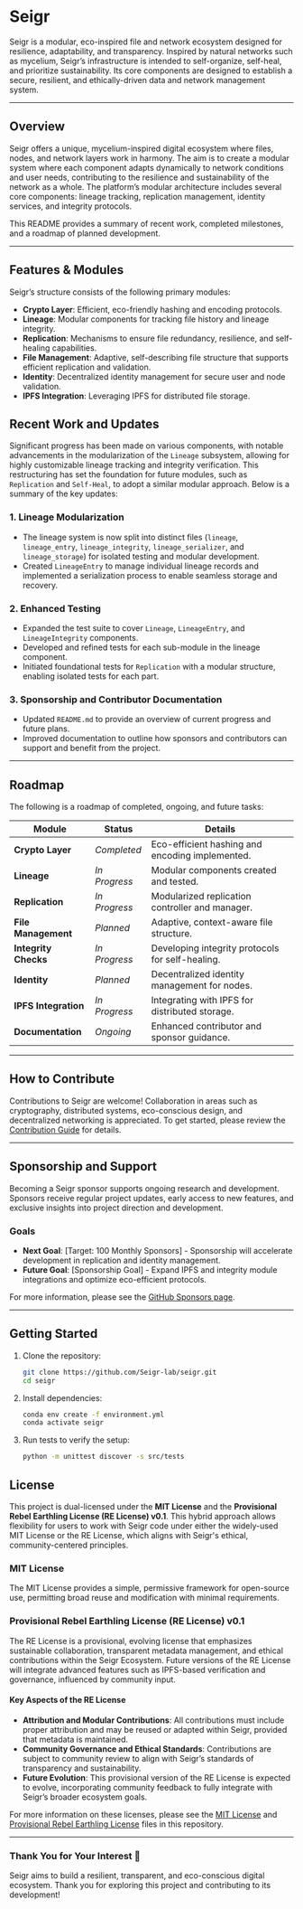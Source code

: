 # Seigr

Seigr is a modular, eco-inspired file and network ecosystem designed for resilience, adaptability, and transparency. Inspired by natural networks such as mycelium, Seigr’s infrastructure is intended to self-organize, self-heal, and prioritize sustainability. Its core components are designed to establish a secure, resilient, and ethically-driven data and network management system.

---

## Overview

Seigr offers a unique, mycelium-inspired digital ecosystem where files, nodes, and network layers work in harmony. The aim is to create a modular system where each component adapts dynamically to network conditions and user needs, contributing to the resilience and sustainability of the network as a whole. The platform’s modular architecture includes several core components: lineage tracking, replication management, identity services, and integrity protocols.

This README provides a summary of recent work, completed milestones, and a roadmap of planned development.

---

## Features & Modules

Seigr’s structure consists of the following primary modules:

- **Crypto Layer**: Efficient, eco-friendly hashing and encoding protocols.
- **Lineage**: Modular components for tracking file history and lineage integrity.
- **Replication**: Mechanisms to ensure file redundancy, resilience, and self-healing capabilities.
- **File Management**: Adaptive, self-describing file structure that supports efficient replication and validation.
- **Identity**: Decentralized identity management for secure user and node validation.
- **IPFS Integration**: Leveraging IPFS for distributed file storage.

## Recent Work and Updates

Significant progress has been made on various components, with notable advancements in the modularization of the `Lineage` subsystem, allowing for highly customizable lineage tracking and integrity verification. This restructuring has set the foundation for future modules, such as `Replication` and `Self-Heal`, to adopt a similar modular approach. Below is a summary of the key updates:

### 1. **Lineage Modularization**
   - The lineage system is now split into distinct files (`lineage`, `lineage_entry`, `lineage_integrity`, `lineage_serializer`, and `lineage_storage`) for isolated testing and modular development.
   - Created `LineageEntry` to manage individual lineage records and implemented a serialization process to enable seamless storage and recovery.

### 2. **Enhanced Testing**
   - Expanded the test suite to cover `Lineage`, `LineageEntry`, and `LineageIntegrity` components.
   - Developed and refined tests for each sub-module in the lineage component.
   - Initiated foundational tests for `Replication` with a modular structure, enabling isolated tests for each part.

### 3. **Sponsorship and Contributor Documentation**
   - Updated `README.md` to provide an overview of current progress and future plans.
   - Improved documentation to outline how sponsors and contributors can support and benefit from the project.

---

## Roadmap

The following is a roadmap of completed, ongoing, and future tasks:

| Module             | Status            | Details                                             |
|--------------------|-------------------|-----------------------------------------------------|
| **Crypto Layer**   | *Completed*       | Eco-efficient hashing and encoding implemented.     |
| **Lineage**        | *In Progress*     | Modular components created and tested.              |
| **Replication**    | *In Progress*     | Modularized replication controller and manager.     |
| **File Management**| *Planned*         | Adaptive, context-aware file structure.             |
| **Integrity Checks**| *In Progress*    | Developing integrity protocols for self-healing.    |
| **Identity**       | *Planned*         | Decentralized identity management for nodes.        |
| **IPFS Integration**| *In Progress*    | Integrating with IPFS for distributed storage.      |
| **Documentation**  | *Ongoing*         | Enhanced contributor and sponsor guidance.          |

---

## How to Contribute

Contributions to Seigr are welcome! Collaboration in areas such as cryptography, distributed systems, eco-conscious design, and decentralized networking is appreciated. To get started, please review the [Contribution Guide](CONTRIBUTING.md) for details.

---

## Sponsorship and Support

Becoming a Seigr sponsor supports ongoing research and development. Sponsors receive regular project updates, early access to new features, and exclusive insights into project direction and development.

### Goals
- **Next Goal**: [Target: 100 Monthly Sponsors] - Sponsorship will accelerate development in replication and identity management.
- **Future Goal**: [Sponsorship Goal] - Expand IPFS and integrity module integrations and optimize eco-efficient protocols.

For more information, please see the [GitHub Sponsors page](https://github.com/sponsors/Seigr-lab).

---

## Getting Started

1. Clone the repository:  
   ```bash
   git clone https://github.com/Seigr-lab/seigr.git
   cd seigr
   ```
2. Install dependencies:  
   ```bash
   conda env create -f environment.yml
   conda activate seigr
   ```
3. Run tests to verify the setup:  
   ```bash
   python -m unittest discover -s src/tests
   ```


## License

This project is dual-licensed under the **MIT License** and the **Provisional Rebel Earthling License (RE License) v0.1**. This hybrid approach allows flexibility for users to work with Seigr code under either the widely-used MIT License or the RE License, which aligns with Seigr's ethical, community-centered principles.

### MIT License
The MIT License provides a simple, permissive framework for open-source use, permitting broad reuse and modification with minimal requirements.

### Provisional Rebel Earthling License (RE License) v0.1

The RE License is a provisional, evolving license that emphasizes sustainable collaboration, transparent metadata management, and ethical contributions within the Seigr Ecosystem. Future versions of the RE License will integrate advanced features such as IPFS-based verification and governance, influenced by community input.

#### Key Aspects of the RE License
- **Attribution and Modular Contributions**: All contributions must include proper attribution and may be reused or adapted within Seigr, provided that metadata is maintained.
- **Community Governance and Ethical Standards**: Contributions are subject to community review to align with Seigr’s standards of transparency and sustainability.
- **Future Evolution**: This provisional version of the RE License is expected to evolve, incorporating community feedback to fully integrate with Seigr’s broader ecosystem goals.

For more information on these licenses, please see the [MIT License](LICENSE) and [Provisional Rebel Earthling License](RE_LICENSE) files in this repository.

---

### Thank You for Your Interest 🌱

Seigr aims to build a resilient, transparent, and eco-conscious digital ecosystem. Thank you for exploring this project and contributing to its development!